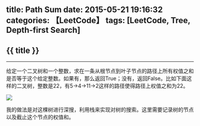 title: Path Sum
date: 2015-05-21 19:16:32
categories: 【LeetCode】
tags: [LeetCode, Tree, Depth-first Search]
---
## {{ title }} ##

---

给定一个二叉树和一个整数，求在一条从根节点到叶子节点的路径上所有权值之和是否等于这个给定整数。如果有，那么返回True；没有，返回False。比如下面这样的二叉树，整数是22，有5->4->11->2这样的路径使得路径上权值之和为22。

<img src="/img/PathSum.png"  class="img-shadow img-center"/>

我的做法是对这棵树进行深搜，利用栈来实现对树的搜索。这里需要记录树的节点以及截止这个节点的权值和。